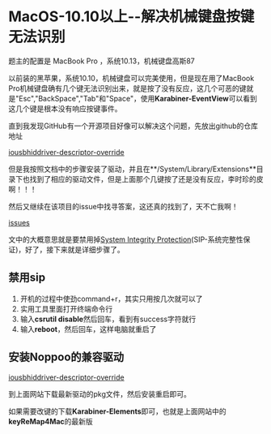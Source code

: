 # MacOS-10.10以上--解决机械键盘按键无法识别

题主的配置是 MacBook Pro ，系统10.13，机械键盘高斯87

以前装的黑苹果，系统10.10，机械键盘可以完美使用，但是现在用了MacBook Pro机械键盘确有几个键无法识别出来，就是按了没有反应，这几个可恶的键就是"Esc","BackSpace","Tab"和"Space"，使用**Karabiner-EventView**可以看到这几个键是根本没有响应按键事件。

直到我发现GitHub有一个开源项目好像可以解决这个问题，先放出github的仓库地址

[iousbhiddriver-descriptor-override](https://github.com/thefloweringash/iousbhiddriver-descriptor-override)

但是我按照文档中的步骤安装了驱动，并且在**/System/Library/Extensions**目录下也找到了相应的驱动文件，但是上面那个几键按了还是没有反应，李时珍的皮啊！！！

然后又继续在该项目的issue中找寻答案，这还真的找到了，天不亡我啊！

[issues](https://github.com/thefloweringash/iousbhiddriver-descriptor-override/issues/22)

文中的大概意思就是要禁用掉[System Integrity Protection](http://arstechnica.com/apple/2015/09/os-x-10-11-el-capitan-the-ars-technica-review/8/)(SIP-系统完整性保证)，好了，接下来就是详细步骤了。

## 禁用sip

1. 开机的过程中使劲command+r，其实只用按几次就可以了
2. 实用工具里面打开终端命令行
3. 输入**csrutil disable**然后回车，看到有success字符就行
4. 输入**reboot**，然后回车，这样电脑就重启了

## 安装Noppoo的兼容驱动

[iousbhiddriver-descriptor-override](http://thefloweringash.github.io/iousbhiddriver-descriptor-override/)

到上面网站下载最新驱动的pkg文件，然后安装重启即可。

如果需要改键的下载**Karabiner-Elements**即可，也就是上面网站中的**keyReMap4Mac**的最新版

